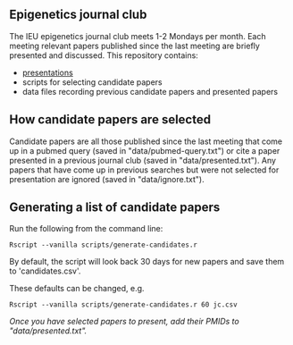 ## Epigenetics journal club

The IEU epigenetics journal club meets 1-2 Mondays per month.
Each meeting relevant papers published since the last meeting are
briefly presented and discussed. This repository contains:
- [presentations](https://mrcieu.github.io/epigenetics-journal-club/)
- scripts for selecting candidate papers
- data files recording previous candidate papers and presented papers

## How candidate papers are selected 

Candidate papers are all those published since the last meeting
that come up in a pubmed query (saved in "data/pubmed-query.txt")
or cite a paper presented in a
previous journal club (saved in "data/presented.txt"). Any papers
that have come up in previous searches but were not selected for
presentation are ignored (saved in "data/ignore.txt").

## Generating a list of candidate papers 

Run the following from the command line:

  ```
  Rscript --vanilla scripts/generate-candidates.r
  ```

By default, the script will look back 30 days for new papers
and save them to 'candidates.csv'.

These defaults can be changed, e.g.
  ```
  Rscript --vanilla scripts/generate-candidates.r 60 jc.csv
  ```

*Once you have selected papers to present, add their PMIDs to "data/presented.txt".*



